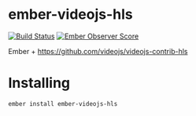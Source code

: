# ember-videojs-hls
[![Build Status](https://travis-ci.org/mwisner/ember-videojs-hls.svg?branch=master)](https://travis-ci.org/mwisner/ember-videojs-hls)
[![Ember Observer Score](https://emberobserver.com/badges/ember-videojs-hls.svg)](https://emberobserver.com/addons/ember-videojs-hls)

Ember + https://github.com/videojs/videojs-contrib-hls

# Installing
```bash
ember install ember-videojs-hls
```

